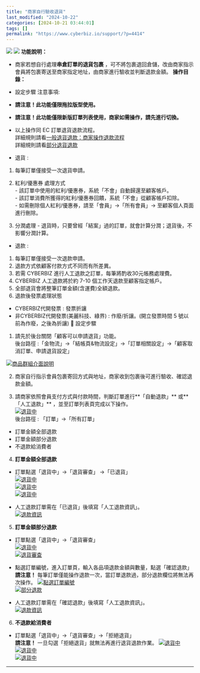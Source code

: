 ```yaml
---
title: "商家自行驗收退貨"
last_modified: "2024-10-22"
categories: [2024-10-21 03:44:01]
tags: []
permalink: "https://www.cyberbiz.io/support/?p=4414"
---
```


![](https://www.cyberbiz.io/support/wp-content/uploads/適用站別.png)
[![](https://www.cyberbiz.io/support/wp-content/uploads/台灣站.png)](https://www.cyberbiz.io/support/?page_id=2490)
**功能說明：**  

* 商家若想自行處理**串倉訂單的退貨包裹** ，可不將包裹退回倉儲，改由商家指示會員將包裹寄送至商家指定地址，由商家進行驗收並判斷退款金額。
**操作目錄：**

* 設定步驟
注意事項:  

* **請注意！此功能僅限拖拉版型使用。**
* **請注意！此功能僅限新版訂單列表使用，商家如需操作，請先進行切換。**
* 以上操作同 EC 訂單退貨退款流程。  
詳細規則請看[一般退貨退款：商家操作退款流程](https://www.cyberbiz.io/support/?p=1756#merchant)  
詳細規則請看[部分退貨退款](https://www.cyberbiz.io/support/?p=1758)

* 退貨 : 
1. 每筆訂單僅接受一次退貨申請。
2. 紅利/優惠券 處理方式   
\- 該訂單中使用的紅利/優惠券，系統「不會」自動歸還至顧客帳戶。  
\- 該訂單消費所獲得的紅利/優惠券回饋，系統「不會」從顧客帳戶扣除。  
\- 如需刪除個人紅利/優惠券，請至「會員」→「所有會員」→ 至顧客個人頁面進行刪除。

3. 分潤處理 - 退貨時，只要曾經「結案」過的訂單，就會計算分潤；退貨後，不影響分潤計算。
* 退款 : 
1. 每筆訂單僅接受一次退款申請。
2. 退款方式依顧客付款方式不同而有所差異。
3. 若需 CYBERBIZ 進行人工退款之訂單，每筆將酌收30元帳務處理費。
4. CYBERBIZ 人工退款將於約 7-10 個工作天退款至顧客指定帳戶。
5. 全部退貨會將整筆訂單金額(含運費)全額退款。
6. 退款後發票處理狀態 
* CYBERBIZ代開發票 : 發票折讓
* 非CYBERBIZ代開發票(美麗科技、綠界) : 作廢/折讓。(開立發票時間 5 號以前為作廢，之後為折讓)
📌 設定步驟  

1. 請先於後台關閉「顧客可以申請退貨」功能。  
後台路徑 :「金物流」→「結帳頁&物流設定」→「訂單相關設定」→「顧客取消訂單、申請退貨設定」  

[![商品群組介面說明](https://www.cyberbiz.io/support/wp-content/uploads/串倉基本規則05.png)](https://www.cyberbiz.io/support/wp-content/uploads/串倉基本規則05.png)

2. 商家自行指示會員包裹寄回方式與地址，商家收到包裹後可進行驗收、確認退款金額。


3. 請商家依照會員支付方式與付款時間，判斷訂單進行**「自動退款」** 或**「人工退款」** ，並至訂單列表頁完成以下操作。  
[![退貨中](https://www.cyberbiz.io/support/wp-content/uploads/一般退貨退款00.png)](https://www.cyberbiz.io/support/wp-content/uploads/一般退貨退款00.png)  
後台路徑 :  「訂單」→「所有訂單」  


* 訂單金額全部退款
* 訂單金額部分退款
* 不退款給消費者


4. **訂單金額全部退款**  

* 訂單點選「退貨中」→「退貨審查」 →「已退貨」  
[![退貨中](https://www.cyberbiz.io/support/wp-content/uploads/商家自行驗收退貨01.png)](https://www.cyberbiz.io/support/wp-content/uploads/商家自行驗收退貨01.png)  
[![退貨中](https://www.cyberbiz.io/support/wp-content/uploads/商家自行驗收退貨02.png)](https://www.cyberbiz.io/support/wp-content/uploads/商家自行驗收退貨02.png)  
[![退貨中](https://www.cyberbiz.io/support/wp-content/uploads/商家自行驗收退貨03.png)](https://www.cyberbiz.io/support/wp-content/uploads/商家自行驗收退貨03.png)  

* 人工退款訂單需在「已退貨」後填寫「人工退款資訊」。  
[![退款資訊](https://www.cyberbiz.io/support/wp-content/uploads/部分退貨退款07.png)](https://www.cyberbiz.io/support/wp-content/uploads/部分退貨退款07.png)  



5. **訂單金額部分退款**  

* 訂單點選「退貨中」→「退貨審查」  
[![退貨中](https://www.cyberbiz.io/support/wp-content/uploads/商家自行驗收退貨01.png)](https://www.cyberbiz.io/support/wp-content/uploads/商家自行驗收退貨01.png)  
[![退貨審查](https://www.cyberbiz.io/support/wp-content/uploads/商家自行驗收退貨02.png)](https://www.cyberbiz.io/support/wp-content/uploads/商家自行驗收退貨02.png)  

* 點選訂單編號，進入訂單頁，輸入各品項退款金額與數量，點選「確認退款」  
**請注意！** 每筆訂單僅能操作退款一次，當訂單退款過，部分退款欄位將無法再次操作。
[![點選訂單編號](https://www.cyberbiz.io/support/wp-content/uploads/商家自行驗收退貨04.png)](https://www.cyberbiz.io/support/wp-content/uploads/商家自行驗收退貨04.png)  
[![部分退款](https://www.cyberbiz.io/support/wp-content/uploads/部分退貨退款06.png)](https://www.cyberbiz.io/support/wp-content/uploads/部分退貨退款06.png)  

* 人工退款訂單需在「確認退款」後填寫「人工退款資訊」。  
[![退款資訊](https://www.cyberbiz.io/support/wp-content/uploads/部分退貨退款07.png)](https://www.cyberbiz.io/support/wp-content/uploads/部分退貨退款07.png)



6. **不退款給消費者**  

* 訂單點選「退貨中」→「退貨審查」→「拒絕退貨」   
**請注意！** 一旦勾選「拒絕退貨」就無法再進行退貨退款作業。 [![退貨中](https://www.cyberbiz.io/support/wp-content/uploads/商家自行驗收退貨01.png)](https://www.cyberbiz.io/support/wp-content/uploads/商家自行驗收退貨01.png)  
[![退貨中](https://www.cyberbiz.io/support/wp-content/uploads/商家自行驗收退貨02.png)](https://www.cyberbiz.io/support/wp-content/uploads/商家自行驗收退貨02.png)  
[![退貨中](https://www.cyberbiz.io/support/wp-content/uploads/商家自行驗收退貨03.png)](https://www.cyberbiz.io/support/wp-content/uploads/商家自行驗收退貨03.png)  

* * *

